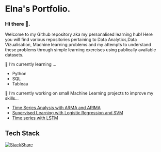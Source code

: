 

<!--
**ekattoor/ekattoor** is a ✨ _special_ ✨ repository because its `README.md` (this file) appears on your GitHub profile.

Here are some ideas to get you started:


- 🌱 I’m currently learning ...
- 👯 I’m looking to collaborate on ...
- 🤔 I’m looking for help with ...
- 💬 Ask me about ...
- 📫 How to reach me: ...
- 😄 Pronouns: ...
- ⚡ Fun fact: ...
-->
# Elna's Portfolio. 
### Hi there 👋. 


Welcome to my Github repository aka my personalised learning hub! Here you will find various repositories pertaining to Data Analytics,Data Vizualisation, Machine learning problems and my attempts to understand these problems through simple learning exercises using publically available datasets.  


🌱 I’m currently learning ...
* Python
* SQL
* Tableau  

🔭 I’m currently working on small Machine Learning projects to improve my skills...
* [Time Series Analysis with ARMA and ARIMA](https://github.com/ekattoor/ARIMA-Time-Series-Analysis)
* [Supervised Learning with Logistic Regression and SVM](https://github.com/ekattoor/Cyclist-Accidents-in-Toronto)
* [Time series with LSTM](https://github.com/ekattoor/TimeSeries_and_LSTM)

## Tech Stack

[![StackShare](http://img.shields.io/badge/tech-stack-0690fa.svg?style=flat)](https://stackshare.io/elnajkattoor/my-stack)
